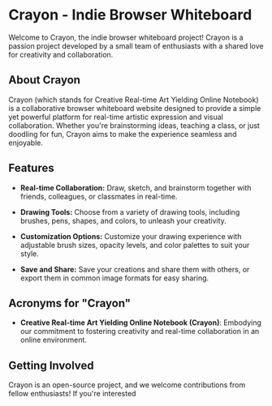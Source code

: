# Crayon - Indie Browser Whiteboard

Welcome to Crayon, the indie browser whiteboard project! Crayon is a passion project developed by a small team of enthusiasts with a shared love for creativity and collaboration.

## About Crayon

Crayon (which stands for Creative Real-time Art Yielding Online Notebook) is a collaborative browser whiteboard website designed to provide a simple yet powerful platform for real-time artistic expression and visual collaboration. Whether you're brainstorming ideas, teaching a class, or just doodling for fun, Crayon aims to make the experience seamless and enjoyable.

## Features

- **Real-time Collaboration:** Draw, sketch, and brainstorm together with friends, colleagues, or classmates in real-time.
  
- **Drawing Tools:** Choose from a variety of drawing tools, including brushes, pens, shapes, and colors, to unleash your creativity.

- **Customization Options:** Customize your drawing experience with adjustable brush sizes, opacity levels, and color palettes to suit your style.

- **Save and Share:** Save your creations and share them with others, or export them in common image formats for easy sharing.

## Acronyms for "Crayon"

- **Creative Real-time Art Yielding Online Notebook (Crayon)**: Embodying our commitment to fostering creativity and real-time collaboration in an online environment.

## Getting Involved

Crayon is an open-source project, and we welcome contributions from fellow enthusiasts! If you're interested

